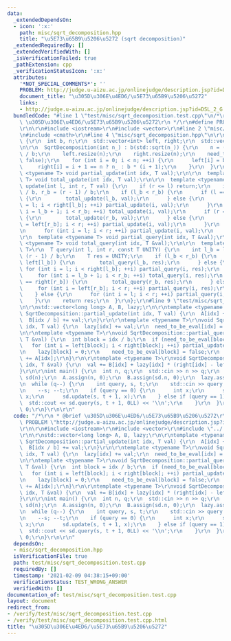 ```yaml
---
data:
  _extendedDependsOn:
  - icon: ':x:'
    path: misc/sqrt_decomposition.hpp
    title: "\u5E73\u65B9\u5206\u5272 (sqrt decomposition)"
  _extendedRequiredBy: []
  _extendedVerifiedWith: []
  _isVerificationFailed: true
  _pathExtension: cpp
  _verificationStatusIcon: ':x:'
  attributes:
    '*NOT_SPECIAL_COMMENTS*': ''
    PROBLEM: http://judge.u-aizu.ac.jp/onlinejudge/description.jsp?id=DSL_2_G
    document_title: "\u305D\u306E\u4ED6/\u5E73\u65B9\u5206\u5272"
    links:
    - http://judge.u-aizu.ac.jp/onlinejudge/description.jsp?id=DSL_2_G
  bundledCode: "#line 1 \"test/misc/sqrt_decomposition.test.cpp\"\n/*\r\n * @brief\
    \ \u305D\u306E\u4ED6/\u5E73\u65B9\u5206\u5272\r\n */\r\n#define PROBLEM \"http://judge.u-aizu.ac.jp/onlinejudge/description.jsp?id=DSL_2_G\"\
    \r\n\r\n#include <iostream>\r\n#include <vector>\r\n#line 2 \"misc/sqrt_decomposition.hpp\"\
    \n#include <cmath>\r\n#line 4 \"misc/sqrt_decomposition.hpp\"\n\r\nstruct SqrtDecomposition\
    \ {\r\n  int b, n;\r\n  std::vector<int> left, right;\r\n  std::vector<bool> need_to_be_eval;\r\
    \n\r\n  SqrtDecomposition(int n_) : b(std::sqrt(n_)) {\r\n    n = (n_ + b - 1)\
    \ / b;\r\n    left.resize(n);\r\n    right.resize(n);\r\n    need_to_be_eval.assign(n,\
    \ false);\r\n    for (int i = 0; i < n; ++i) {\r\n      left[i] = b * i;\r\n \
    \     right[i] = i + 1 == n ? n_ : b * (i + 1);\r\n    }\r\n  }\r\n\r\n  template\
    \ <typename T> void partial_update(int idx, T val);\r\n\r\n  template <typename\
    \ T> void total_update(int idx, T val);\r\n\r\n  template <typename T>\r\n  void\
    \ update(int l, int r, T val) {\r\n    if (r <= l) return;\r\n    int l_b = l\
    \ / b, r_b = (r - 1) / b;\r\n    if (l_b < r_b) {\r\n      if (l == left[l_b])\
    \ {\r\n        total_update(l_b, val);\r\n      } else {\r\n        for (int i\
    \ = l; i < right[l_b]; ++i) partial_update(i, val);\r\n      }\r\n      for (int\
    \ i = l_b + 1; i < r_b; ++i) total_update(i, val);\r\n      if (r == right[r_b])\
    \ {\r\n        total_update(r_b, val);\r\n      } else {\r\n        for (int i\
    \ = left[r_b]; i < r; ++i) partial_update(i, val);\r\n      }\r\n    } else {\r\
    \n      for (int i = l; i < r; ++i) partial_update(i, val);\r\n    }\r\n  }\r\n\
    \r\n  template <typename T> void partial_query(int idx, T &val);\r\n\r\n  template\
    \ <typename T> void total_query(int idx, T &val);\r\n\r\n  template <typename\
    \ T>\r\n  T query(int l, int r, const T UNITY) {\r\n    int l_b = l / b, r_b =\
    \ (r - 1) / b;\r\n    T res = UNITY;\r\n    if (l_b < r_b) {\r\n      if (l ==\
    \ left[l_b]) {\r\n        total_query(l_b, res);\r\n      } else {\r\n       \
    \ for (int i = l; i < right[l_b]; ++i) partial_query(i, res);\r\n      }\r\n \
    \     for (int i = l_b + 1; i < r_b; ++i) total_query(i, res);\r\n      if (r\
    \ == right[r_b]) {\r\n        total_query(r_b, res);\r\n      } else {\r\n   \
    \     for (int i = left[r_b]; i < r; ++i) partial_query(i, res);\r\n      }\r\n\
    \    } else {\r\n      for (int i = l; i < r; ++i) partial_query(i, res);\r\n\
    \    }\r\n    return res;\r\n  }\r\n};\r\n#line 9 \"test/misc/sqrt_decomposition.test.cpp\"\
    \n\r\nstd::vector<long long> A, B, lazy;\r\n\r\ntemplate <typename T>\r\nvoid\
    \ SqrtDecomposition::partial_update(int idx, T val) {\r\n  A[idx] += val;\r\n\
    \  B[idx / b] += val;\r\n}\r\n\r\ntemplate <typename T>\r\nvoid SqrtDecomposition::total_update(int\
    \ idx, T val) {\r\n  lazy[idx] += val;\r\n  need_to_be_eval[idx] = true;\r\n}\r\
    \n\r\ntemplate <typename T>\r\nvoid SqrtDecomposition::partial_query(int idx,\
    \ T &val) {\r\n  int block = idx / b;\r\n  if (need_to_be_eval[block]) {\r\n \
    \   for (int i = left[block]; i < right[block]; ++i) partial_update(i, lazy[block]);\r\
    \n    lazy[block] = 0;\r\n    need_to_be_eval[block] = false;\r\n  }\r\n  val\
    \ += A[idx];\r\n}\r\n\r\ntemplate <typename T>\r\nvoid SqrtDecomposition::total_query(int\
    \ idx, T &val) {\r\n  val += B[idx] + lazy[idx] * (right[idx] - left[idx]);\r\n\
    }\r\n\r\nint main() {\r\n  int n, q;\r\n  std::cin >> n >> q;\r\n  SqrtDecomposition\
    \ sd(n);\r\n  A.assign(n, 0);\r\n  B.assign(sd.n, 0);\r\n  lazy.assign(sd.n, 0);\r\
    \n  while (q--) {\r\n    int query, s, t;\r\n    std::cin >> query >> s >> t;\r\
    \n    --s; --t;\r\n    if (query == 0) {\r\n      int x;\r\n      std::cin >>\
    \ x;\r\n      sd.update(s, t + 1, x);\r\n    } else if (query == 1) {\r\n    \
    \  std::cout << sd.query(s, t + 1, 0LL) << '\\n';\r\n    }\r\n  }\r\n  return\
    \ 0;\r\n}\r\n\r\n"
  code: "/*\r\n * @brief \u305D\u306E\u4ED6/\u5E73\u65B9\u5206\u5272\r\n */\r\n#define\
    \ PROBLEM \"http://judge.u-aizu.ac.jp/onlinejudge/description.jsp?id=DSL_2_G\"\
    \r\n\r\n#include <iostream>\r\n#include <vector>\r\n#include \"../../misc/sqrt_decomposition.hpp\"\
    \r\n\r\nstd::vector<long long> A, B, lazy;\r\n\r\ntemplate <typename T>\r\nvoid\
    \ SqrtDecomposition::partial_update(int idx, T val) {\r\n  A[idx] += val;\r\n\
    \  B[idx / b] += val;\r\n}\r\n\r\ntemplate <typename T>\r\nvoid SqrtDecomposition::total_update(int\
    \ idx, T val) {\r\n  lazy[idx] += val;\r\n  need_to_be_eval[idx] = true;\r\n}\r\
    \n\r\ntemplate <typename T>\r\nvoid SqrtDecomposition::partial_query(int idx,\
    \ T &val) {\r\n  int block = idx / b;\r\n  if (need_to_be_eval[block]) {\r\n \
    \   for (int i = left[block]; i < right[block]; ++i) partial_update(i, lazy[block]);\r\
    \n    lazy[block] = 0;\r\n    need_to_be_eval[block] = false;\r\n  }\r\n  val\
    \ += A[idx];\r\n}\r\n\r\ntemplate <typename T>\r\nvoid SqrtDecomposition::total_query(int\
    \ idx, T &val) {\r\n  val += B[idx] + lazy[idx] * (right[idx] - left[idx]);\r\n\
    }\r\n\r\nint main() {\r\n  int n, q;\r\n  std::cin >> n >> q;\r\n  SqrtDecomposition\
    \ sd(n);\r\n  A.assign(n, 0);\r\n  B.assign(sd.n, 0);\r\n  lazy.assign(sd.n, 0);\r\
    \n  while (q--) {\r\n    int query, s, t;\r\n    std::cin >> query >> s >> t;\r\
    \n    --s; --t;\r\n    if (query == 0) {\r\n      int x;\r\n      std::cin >>\
    \ x;\r\n      sd.update(s, t + 1, x);\r\n    } else if (query == 1) {\r\n    \
    \  std::cout << sd.query(s, t + 1, 0LL) << '\\n';\r\n    }\r\n  }\r\n  return\
    \ 0;\r\n}\r\n\r\n"
  dependsOn:
  - misc/sqrt_decomposition.hpp
  isVerificationFile: true
  path: test/misc/sqrt_decomposition.test.cpp
  requiredBy: []
  timestamp: '2021-02-09 04:38:15+09:00'
  verificationStatus: TEST_WRONG_ANSWER
  verifiedWith: []
documentation_of: test/misc/sqrt_decomposition.test.cpp
layout: document
redirect_from:
- /verify/test/misc/sqrt_decomposition.test.cpp
- /verify/test/misc/sqrt_decomposition.test.cpp.html
title: "\u305D\u306E\u4ED6/\u5E73\u65B9\u5206\u5272"
---
```

